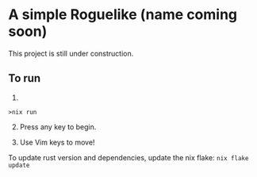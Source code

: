 # A simple Roguelike (name coming soon)

This project is still under construction.

## To run

1.

```
>nix run
```
2. Press any key to begin.

3. Use Vim keys to move!

To update rust version and dependencies, update the nix flake:
`nix flake update`

